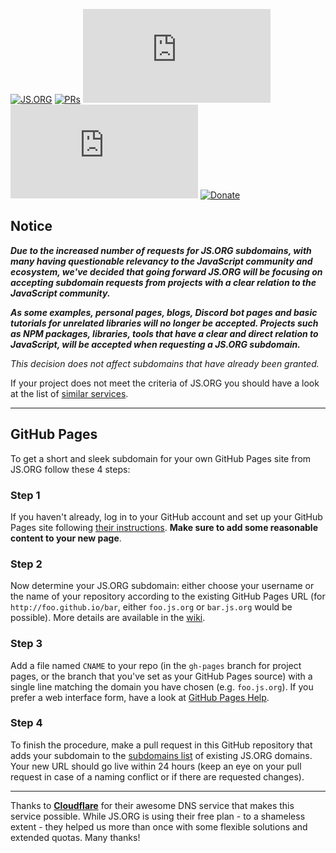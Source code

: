 [![JS.ORG](https://img.shields.io/badge/js.org-+-FFE70B.svg?style=flat-square)](http://js.org)
[![PRs](https://img.shields.io/github/issues-pr-closed-raw/js-org/js.org.svg?style=flat-square&colorB=FFE70B&label=pull%20requests)](https://github.com/js-org/js.org/pulls?q=is%3Apr+is%3Aclosed+label%3Aadd)
[![Contributors](https://img.shields.io/github/contributors-anon/js-org/js.org?color=FFE70B&style=flat-square)](https://github.com/js-org/js.org/graphs/contributors)
[![Activity](https://img.shields.io/github/commit-activity/m/js-org/js.org?color=FFE70B&style=flat-square)](https://github.com/js-org/js.org/pulse/monthly)
[![Donate](https://img.shields.io/badge/Donate-for_registrar_fees-1F87FF.svg?style=flat-square&logo=open-collective&logoColor=fff)](https://opencollective.com/js-org)

## Notice

***Due to the increased number of requests for JS.ORG subdomains, with many having questionable relevancy to the JavaScript community and ecosystem, we've decided that going forward JS.ORG will be focusing on accepting subdomain requests from projects with a clear relation to the JavaScript community.***

***As some examples, personal pages, blogs, Discord bot pages and basic tutorials for unrelated libraries will no longer be accepted. Projects such as NPM packages, libraries, tools that have a clear and direct relation to JavaScript, will be accepted when requesting a JS.ORG subdomain.***

*This decision does not affect subdomains that have already been granted.*

If your project does not meet the criteria of JS.ORG you should have a look at the list of [similar services](https://github.com/js-org/js.org/wiki/Similar-Services).

---

## GitHub Pages

To get a short and sleek subdomain for your own GitHub Pages site from JS.ORG follow these 4 steps:

### Step 1

If you haven't already, log in to your GitHub account and set up your GitHub Pages site following [their instructions](https://pages.github.com). **Make sure to add some reasonable content to your new page**.

### Step 2

Now determine your JS.ORG subdomain: either choose your username or the name of your repository according to the existing GitHub Pages URL (for `http://foo.github.io/bar`, either `foo.js.org` or `bar.js.org` would be possible). More details are available in the [wiki](https://github.com/js-org/js.org/wiki).

### Step 3

Add a file named `CNAME` to your repo (in the `gh-pages` branch for project pages, or the branch that you've set as your GitHub Pages source) with a single line matching the domain you have chosen (e.g. `foo.js.org`). If you prefer a web interface form, have a look at [GitHub Pages Help](https://help.github.com/articles/adding-or-removing-a-custom-domain-for-your-github-pages-site).

### Step 4

To finish the procedure, make a pull request in this GitHub repository that adds your subdomain to the [subdomains list](https://github.com/js-org/js.org/blob/master/cnames_active.js) of existing JS.ORG domains. Your new URL should go live within 24 hours (keep an eye on your pull request in case of a naming conflict or if there are requested changes).

---

Thanks to **[Cloudflare](https://www.cloudflare.com)** for their awesome DNS service that makes this service possible. While JS.ORG is using their free plan - to a shameless extent - they helped us more than once with some flexible solutions and extended quotas. Many thanks!
